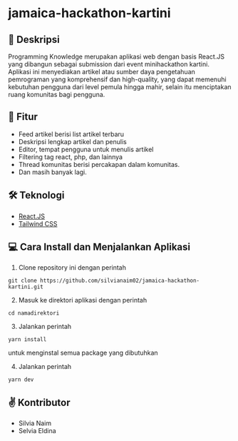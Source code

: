 # jamaica-hackathon-kartini

## 📑 Deskripsi

Programming Knowledge merupakan aplikasi web dengan basis React.JS yang dibangun sebagai submission dari event minihackathon kartini. Aplikasi ini menyediakan artikel atau sumber daya pengetahuan pemrograman yang komprehensif dan high-quality, yang dapat memenuhi kebutuhan pengguna dari level pemula hingga mahir, selain itu menciptakan ruang komunitas bagi pengguna.

## 📌 Fitur

-   Feed artikel berisi list artikel terbaru
-   Deskripsi lengkap artikel dan penulis
-   Editor, tempat pengguna untuk menulis artikel
-   Filtering tag react, php, dan lainnya
-   Thread komunitas berisi percakapan dalam komunitas.
-   Dan masih banyak lagi.

## 🛠 Teknologi

-   [React.JS](https://github.com/facebook/react/releases)
-   [Tailwind CSS](https://github.com/tailwindlabs/tailwindcss)


## 💻 Cara Install dan Menjalankan Aplikasi

1. Clone repository ini dengan perintah

```
git clone https://github.com/silvianaim02/jamaica-hackathon-kartini.git
```

2. Masuk ke direktori aplikasi dengan perintah

```
cd namadirektori
```

3. Jalankan perintah

```
yarn install
```

untuk menginstal semua package yang dibutuhkan

4. Jalankan perintah

```
yarn dev
```

## ✌ Kontributor

-   Silvia Naim
-   Selvia Eldina
